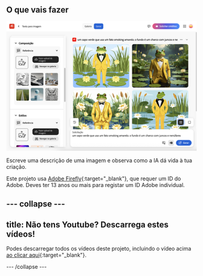 ## O que vais fazer

![Quatro imagens diferentes geradas com IA de um sapo a usar um smoking. O fundo é um charco com nenúfares.](images/whatyouwillmake.png)

Escreve uma descrição de uma imagem e observa como a IA dá vida à tua criação.

Este projeto usa [Adobe Firefly](https://firefly.adobe.com/){:target="_blank"}, que requer um ID do Adobe. Deves ter 13 anos ou mais para registar um ID Adobe individual.

## --- collapse ---

## title: Não tens Youtube? Descarrega estes vídeos!

Podes descarregar todos os vídeos deste projeto, incluindo o vídeo acima [ao clicar aqui](https://rpf.io/p/en/ai-image-go){:target="_blank"}.

\--- /collapse ---